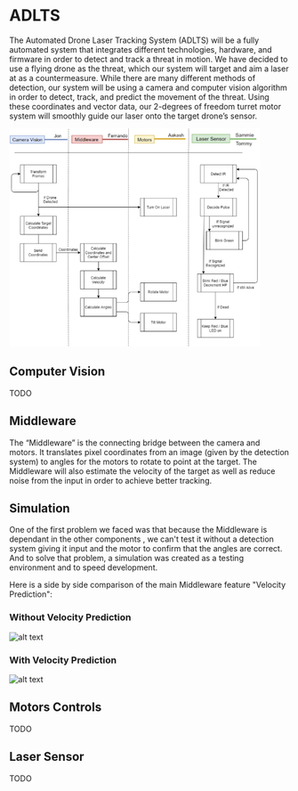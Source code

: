 # ADLTS
The Automated Drone Laser Tracking System (ADLTS) will be a fully automated system that integrates different technologies, hardware, and firmware in order to detect and track a threat in motion. We have decided to use a flying drone as the threat, which our system will target and aim a laser at as a countermeasure. While there are many different methods of detection, our system will be using a camera and computer vision algorithm in order to detect, track, and predict the movement of the threat. Using these coordinates and vector data, our 2-degrees of freedom turret motor system will smoothly guide our laser onto the target drone’s sensor.

<img src="https://raw.githubusercontent.com/trevinofernando/ADLTS/master/Readme_Images/ProjectBreakDown.png" width="450" />

## Computer Vision
TODO
## Middleware
The “Middleware” is the connecting bridge between the camera and motors. It  translates pixel coordinates from an image (given by the detection system) to angles for the motors to rotate to point at the target. The Middleware will also estimate the velocity of the target as well as reduce noise from the input in order to achieve better tracking.

## Simulation
One of the first problem we faced was that because the Middleware is dependant in the other components , we can't test it without a detection system giving it input and the motor to confirm that the angles are correct. And to solve that problem, a simulation was created as a testing environment and to speed development.

Here is a side by side comparison of the main Middleware feature "Velocity Prediction":
### **Without** Velocity Prediction
![alt text](https://raw.githubusercontent.com/trevinofernando/ADLTS/master/Readme_Images/Simulation_NoVelocity.gif)


### **With** Velocity Prediction
![alt text](https://raw.githubusercontent.com/trevinofernando/ADLTS/master/Readme_Images/Simulation_WithVelocity.gif)
## Motors Controls
TODO

## Laser Sensor
TODO

